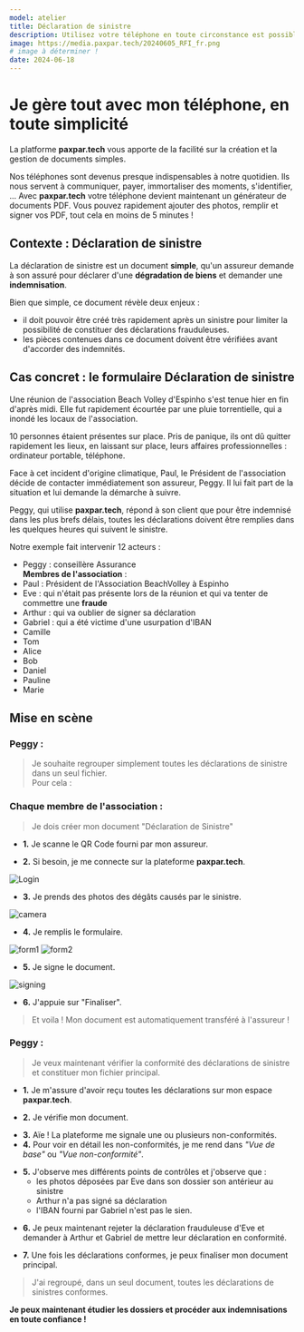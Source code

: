 ```yaml
---
model: atelier
title: Déclaration de sinistre
description: Utilisez votre téléphone en toute circonstance est possible
image: https://media.paxpar.tech/20240605_RFI_fr.png
# image à déterminer !
date: 2024-06-18
---
```



# Je gère tout avec mon téléphone, en toute simplicité

La platforme **paxpar.tech** vous apporte de la facilité sur la création et la gestion de documents simples.

Nos téléphones sont devenus presque indispensables à notre quotidien. Ils nous servent à communiquer, payer, immortaliser des moments, s'identifier, ...
Avec **paxpar.tech** votre téléphone devient maintenant un générateur de documents PDF. Vous pouvez rapidement ajouter des photos, remplir et signer vos PDF, tout cela en moins de 5 minutes !


## Contexte : Déclaration de sinistre

La déclaration de sinistre est un document **simple**, qu'un assureur demande à son assuré pour déclarer d'une **dégradation de biens** et demander une **indemnisation**. 

Bien que simple, ce document révèle deux enjeux :
- il doit pouvoir être créé très rapidement après un sinistre pour limiter la possibilité de constituer des déclarations frauduleuses.
- les pièces contenues dans ce document doivent être vérifiées avant d'accorder des indemnités. 


## Cas concret : le formulaire Déclaration de sinistre

Une réunion de l'association Beach Volley d'Espinho s'est tenue hier en fin d'après midi. Elle fut rapidement écourtée par une pluie torrentielle, qui a inondé les locaux de l'association.

10 personnes étaient présentes sur place. Pris de panique, ils ont dû quitter rapidement les lieux, en laissant sur place, leurs affaires professionnelles : ordinateur portable, téléphone.

Face à cet incident d'origine climatique, Paul, le Président de l'association décide de contacter immédiatement son assureur, Peggy. Il lui fait part de la situation et lui demande la démarche à suivre. 

Peggy, qui utilise **paxpar.tech**, répond à son client que pour être indemnisé dans les plus brefs délais, toutes les déclarations doivent être remplies dans les quelques heures qui suivent le sinistre.


Notre exemple fait intervenir 12 acteurs : 
* Peggy : conseillère Assurance <br>
**Membres de l'association** :
* Paul : Président de l'Association BeachVolley à Espinho
* Eve : qui n'était pas présente lors de la réunion et qui va tenter de commettre une **fraude**
* Arthur : qui va oublier de signer sa déclaration
* Gabriel : qui a été victime d'une usurpation d'IBAN  
* Camille 
* Tom
* Alice 
* Bob
* Daniel
* Pauline
* Marie


## Mise en scène

### **Peggy** :

> Je souhaite regrouper simplement toutes les déclarations de sinistre dans un seul fichier. <br>
> Pour cela :

<!-- A déterminer (histoire de QR Code)>
- **1.** Je partage le QRCode donnant directement accès au formulaire de Déclaration de sinistre (et généré par Paxpar) aux sinistrés.

- **2.** J'invite tous les invités à utiliser leur téléphone pour scanner le QR Code, puis suivre les instructions.

<-->
### **Chaque membre de l'association** :

> Je dois créer mon document "Déclaration de Sinistre"

- **1.** Je scanne le QR Code fourni par mon assureur.

- **2.** Si besoin, je me connecte sur la plateforme **paxpar.tech**.

![Login](/images/images_articles/demo_2/fr_pt_membre_asso_001.png)  <!-- Capture à refaire -->

- **3.** Je prends des photos des dégâts causés par le sinistre.

![camera](/images/images_articles/demo_2/fr_membre_asso_002.png)

- **4.** Je remplis le formulaire.

![form1](/images/images_articles/demo_2/fr_membre_asso_003.png)
![form2](/images/images_articles/demo_2/fr_pt_membre_asso_004.png)

- **5.** Je signe le document.

![signing](/images/images_articles/demo_2/fr_membre_asso_005.png)

- **6.** J'appuie sur "Finaliser". 

> Et voila ! Mon document est automatiquement transféré à l'assureur !


### **Peggy** :

> Je veux maintenant vérifier la conformité des déclarations de sinistre et constituer mon fichier principal.  

- **1.** Je m'assure d'avoir reçu toutes les déclarations sur mon espace **paxpar.tech**.

<!-- > Image à insérer <-->

- **2.** Je vérifie mon document.

<!-- > Image à insérer <-->

- **3.** Aïe ! La plateforme me signale une ou plusieurs non-conformités.
- **4.** Pour voir en détail les non-conformités, je me rend dans _"Vue de base"_ ou _"Vue non-conformité"_.

<!-- > Image à insérer <-->

- **5.** J'observe mes différents points de contrôles et j'observe que :
    - les photos déposées par Eve dans son dossier son antérieur au sinistre
    - Arthur n'a pas signé sa déclaration
    - l'IBAN fourni par Gabriel n'est pas le sien.

<!-- > Image à insérer <-->

- **6.** Je peux maintenant rejeter la déclaration frauduleuse d'Eve et demander à Arthur et Gabriel de mettre leur déclaration en conformité.

- **7.** Une fois les déclarations conformes, je peux finaliser mon document principal.

> J'ai regroupé, dans un seul document, toutes les déclarations de sinistres conformes. <br>

**Je peux maintenant étudier les dossiers et procéder aux indemnisations en toute confiance !** 